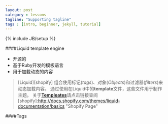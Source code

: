 ```yaml
---
layout: post
category : lessons
tagline: "Supporting tagline"
tags : [intro, beginner, jekyll, tutorial]
---
```

{% include JB/setup %}

####Liquid template engine
* 开源的
* 基于Ruby开发的模板语言
* 用于加载动态的内容

> [Liquid][shopify] 组合使用标记(*tags*)、对象(*Objects*)和过滤器(*filters*)来动态加载内容。
> 通过使用在Liquid中的**template**文件，这些文件用于制作主题。
> 关于[**Templeates**](http://docs.shopify.com/themes/theme-development/templates)请点击链接查阅
[shopify]:http://docs.shopify.com/themes/liquid-documentation/basics "Shopify Page"

####Tags
